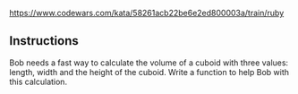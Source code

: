 https://www.codewars.com/kata/58261acb22be6e2ed800003a/train/ruby

## Instructions

Bob needs a fast way to calculate the volume of a cuboid with three values: length, width and the height of the cuboid. Write a function to help Bob with this calculation.